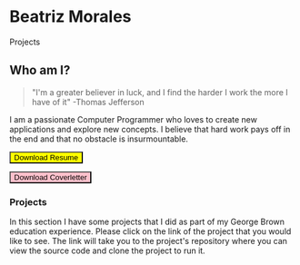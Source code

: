 # Beatriz Morales 
<a id="projects">Projects</a>
## Who am I?

>"I'm a greater believer in luck, and I find the harder I work
>the more I have of it" -Thomas Jefferson

I am a passionate Computer Programmer who loves to create new applications and explore new concepts. I believe that hard work pays off
in the end and that no obstacle is insurmountable.


<form method="get" action="Beatriz-Morales-Resume.docx">
   <button type="submit" style="background-color:yellow">Download Resume</button>
</form>
<form method="get" action="Beatriz-Morales-Coverletter.docx">
   <button type="submit" style="background-color:pink">Download Coverletter</button>
   
<div id="projects">
   <h3>Projects</h3>
   <p> In this section I have some projects that I did as part of my George Brown education experience. Please click on the link of the project that you would like to see. The link will take you to the project's repository where you can view the source code and clone the project to run it.</p>
   

